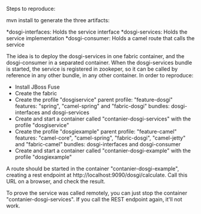 Steps to reproduce:

mvn install to generate the three artifacts:

  *dosgi-interfaces: Holds the service interface
  *dosgi-services: Holds the service implementation
  *dosgi-consumer: Holds a camel route that calls the service
  
The idea is to deploy the dosgi-services in one fabric container, and the dosgi-consumer in a separated container. When the dosgi-services bundle is started, the service is registered in zookeper, so it can be called by reference in any other bundle, in any other container.
In order to reproduce:

- Install JBoss Fuse
- Create the fabric
- Create the profile "dosgiservice"
         parent profile: "feature-dosgi"
         features: "spring", "camel-spring" and "fabric-dosgi"
         bundles: dosgi-interfaces and dosgi-services
- Create and start a container called "contanier-dosgi-services" with the profile "dosgiservice"
- Create the profile "dosgiexample"
         parent profile: "feature-camel"
         features: "camel-core", "camel-spring", "fabric-dosgi", "camel-jetty" and "fabric-camel"
         bundles: dosgi-interfaces and dosgi-consumer
- Create and start a container called "contanier-dosgi-example" with the profile "dosgiexample"

A route should be started in the container "contanier-dosgi-example", creating a rest endpoint at http://localhost:9090/dosgi/calculate.
Call this URL on a browser, and check the result.

To prove the service was called remotely, you can just stop the container "contanier-dosgi-services". If you call the REST endpoint again, it'll not work.

